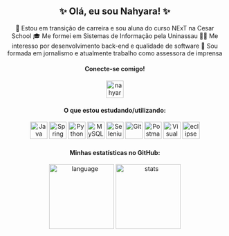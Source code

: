<div>
  <h2 align="center">✨ Olá, eu sou Nahyara! ✨</h2>
  <p align="center">
  🌱 Estou em transição de carreira e sou aluna do curso NExT na Cesar School
🎓 Me formei em Sistemas de Informação pela Uninassau
👩‍💻 Me interesso por desenvolvimento back-end e qualidade de software
📝 Sou formada em jornalismo e atualmente trabalho como assessora de imprensa 
  </p>
</div>
<h4 align="center">Conecte-se comigo!</h4>
<p align="center">
  <a href="https://linkedin.com/in/nahyarabs" target="blank"><img align="center" src="https://raw.githubusercontent.com/rahuldkjain/github-profile-readme-generator/master/src/images/icons/Social/linked-in-alt.svg" alt="nahyarabs" title="linkedin/nahyarabs" height="40" width="40" /></a>
</p>
<h4 align="center">O que estou estudando/utilizando:</h4>
<div align="center">
	<img width="40" src="https://cdn.jsdelivr.net/gh/devicons/devicon/icons/java/java-original.svg" alt="Java" title="Java"/>
  	<img width="40" src="https://user-images.githubusercontent.com/25181517/183891303-41f257f8-6b3d-487c-aa56-c497b880d0fb.png" alt="Spring Boot" title="Spring Boot"/>
	<img width="40" src="https://user-images.githubusercontent.com/25181517/183423507-c056a6f9-1ba8-4312-a350-19bcbc5a8697.png" alt="Python" title="Python"/>
	<img width="40" src="https://www.vectorlogo.zone/logos/mysql/mysql-icon.svg" alt="MySQL" title="MySQL"/>
	<img width="40" src="https://user-images.githubusercontent.com/25181517/184103699-d1b83c07-2d83-4d99-9a1e-83bd89e08117.png" alt="Selenium" title="SeleniumWebDriver"/>
	<img width="40" src="https://user-images.githubusercontent.com/25181517/192108372-f71d70ac-7ae6-4c0d-8395-51d8870c2ef0.png" alt="Git" title="Git"/>
	<img width="40" src="https://user-images.githubusercontent.com/25181517/192109061-e138ca71-337c-4019-8d42-4792fdaa7128.png" alt="Postman" title="Postman"/>
	<img width="40" src="https://user-images.githubusercontent.com/25181517/192108891-d86b6220-e232-423a-bf5f-90903e6887c3.png" alt="Visual Studio Code" title="Visual Studio Code"/>
	<img width="40" src="https://user-images.githubusercontent.com/25181517/192108892-6e9b5cdf-4e35-4a70-ad9a-801a93a07c1c.png" alt="eclipse" title="eclipse"/>
</div>
<h4 align="center">Minhas estatísticas no GitHub:</h4>
<p align="center"> 
  <div align="center">
     <img height="150em" alt="language" title="top languages by commit" src=http://github-profile-summary-cards.vercel.app/api/cards/most-commit-language?username=nahyarabs&theme=panda&show_icons=true/>
     <img height="150em" alt="stats" title="github stats" src="http://github-profile-summary-cards.vercel.app/api/cards/stats?username=nahyarabs&theme=panda&hide_border=false&&layout=compact"/>
  </a>
</div>


